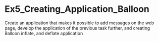 # Ex5_Creating_Application_Balloon
Create an application that makes it possible to add messages on the web page, develop the application of the previous task further, and creating Balloon inflate, and deflate application
